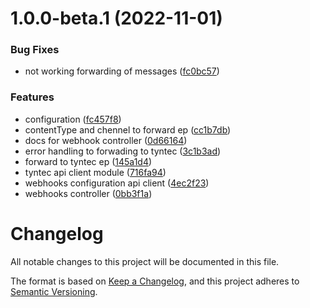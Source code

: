# 1.0.0-beta.1 (2022-11-01)


### Bug Fixes

* not working forwarding of messages ([fc0bc57](https://github.com/vlnevyhosteny/conversation-inbox-pa-middleware/commit/fc0bc579114f2b1b30e01384d31ad63e80f06bb4))


### Features

* configuration ([fc457f8](https://github.com/vlnevyhosteny/conversation-inbox-pa-middleware/commit/fc457f8fc90e0890e540616077489ae3847c2f41))
* contentType and chennel to forward ep ([cc1b7db](https://github.com/vlnevyhosteny/conversation-inbox-pa-middleware/commit/cc1b7dbedba094de20218c37cf02699fef0f125d))
* docs for webhook controller ([0d66164](https://github.com/vlnevyhosteny/conversation-inbox-pa-middleware/commit/0d6616469a8149f3a7cf61a72d44c0dc83b52fa0))
* error handling to forwading to tyntec ([3c1b3ad](https://github.com/vlnevyhosteny/conversation-inbox-pa-middleware/commit/3c1b3ad8b7e89d5d58412ad704a42febdd30b3b7))
* forward to tyntec ep ([145a1d4](https://github.com/vlnevyhosteny/conversation-inbox-pa-middleware/commit/145a1d44d9fcdc6939aab2dd5ffca5f8dc83b22b))
* tyntec api client module ([716fa94](https://github.com/vlnevyhosteny/conversation-inbox-pa-middleware/commit/716fa94c925bfbf85d7fa527c083a7035e5bbf25))
* webhooks configuration api client ([4ec2f23](https://github.com/vlnevyhosteny/conversation-inbox-pa-middleware/commit/4ec2f232654c283ad07cc120b9164e011b33aa00))
* webhooks controller ([0bb3f1a](https://github.com/vlnevyhosteny/conversation-inbox-pa-middleware/commit/0bb3f1a96eca01cf05a6970d926eb80038d8573b))

# Changelog

All notable changes to this project will be documented in this file.

The format is based on [Keep a Changelog](https://keepachangelog.com/en/1.0.0/),
and this project adheres to [Semantic Versioning](https://semver.org/spec/v2.0.0.html).
